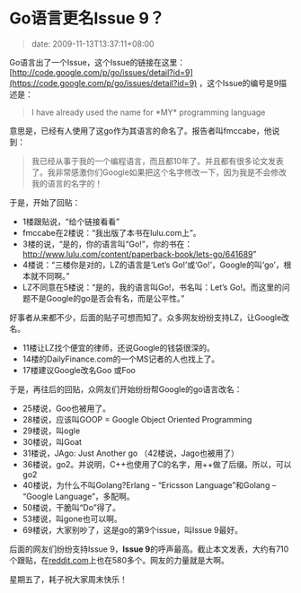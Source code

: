 # Go语言更名Issue 9？
>date: 2009-11-13T13:37:11+08:00


Go语言出了一个Issue，这个Issue的链接在这里：[http://code.google.com/p/go/issues/detail?id=9](https://code.google.com/p/go/issues/detail?id=9) ，这个Issue的编号是9描述是：



> I have already used the name for \*MY\* programming language
> 
> 


意思是，已经有人使用了这go作为其语言的命名了。报告者叫fmccabe，他说到：



> 我已经从事于我的一个编程语言，而且都10年了。并且都有很多论文发表了。我非常感激你们Google如果把这个名字修改一下，因为我是不会修改我的语言的名字的！
> 
> 


于是，开始了回贴：


* 1楼跟贴说，“给个链接看看”
* fmccabe在2楼说：“我出版了本书在lulu.com上”。
* 3楼的说，“是的，你的语言叫“Go!”，你的书在：<http://www.lulu.com/content/paperback-book/lets-go/641689>”
* 4楼说：“三楼你是对的，LZ的语言是‘Let’s Go!’或‘Go!’，Google的叫‘go’，根本就不同啊。”
* LZ不同意在5楼说：“是的，我的语言叫Go!，书名叫：Let’s Go!。而这里的问题不是Google的go是否会有名，而是公平性。”


好事者从来都不少，后面的贴子可想而知了。众多网友纷纷支持LZ，让Google改名。


* 11楼让LZ找个便宜的律师，还说Google的钱袋很深的。
* 14楼的DailyFinance.com的一个MS记者的人也找上了。
* 17楼建议Google改名Goo 或Foo


于是，再往后的回贴，众网友们开始纷纷帮Google的go语言改名：  




* 25楼说，Goo也被用了。
* 28楼说，应该叫GOOP = Google Object Oriented Programming
* 29楼说，叫ogle
* 30楼说，叫Goat
* 31楼说，JAgo: Just Another go （42楼说，Jago也被用了）
* 36楼说，go2。并说明，C++也使用了C的名字，用++做了后缀。所以，可以go2
* 40楼说，为什么不叫Golang?Erlang – “Ericsson Language”和Golang – “Google Language”，多配啊。
* 50楼说，干脆叫“Do”得了。
* 53楼说，叫gone也可以啊。
* 69楼说，大家别吵了，这是go的第9个issue，叫Issue 9最好。


后面的网友们纷纷支持Issue 9，**Issue 9**的呼声最高。截止本文发表，大约有710个跟贴，在[reddit.com](http://www.reddit.com/r/programming/comments/a351z/oohhhh_snap_i_have_already_used_the_name_go_for/)上也在580多个。网友的力量就是大啊。


星期五了，耗子祝大家周末快乐！


